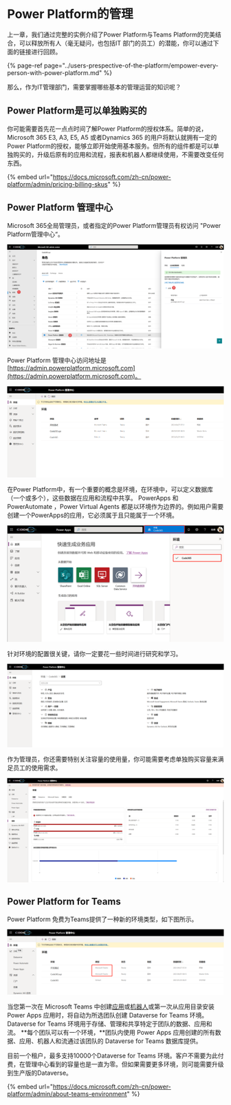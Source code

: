 # Power Platform的管理

上一章，我们通过完整的实例介绍了Power Platform与Teams Platform的完美结合，可以释放所有人（毫无疑问，也包括IT 部门的员工）的潜能，你可以通过下面的链接进行回顾。

{% page-ref page="../users-prespective-of-the-platform/empower-every-person-with-power-platform.md" %}

那么，作为IT管理部门，需要掌握哪些基本的管理运营的知识呢？

## Power Platform是可以单独购买的

你可能需要首先花一点点时间了解Power Platform的授权体系。简单的说，Microsoft 365 E3, A3, E5, A5 或者Dynamics 365 的用户将默认就拥有一定的Power Platform的授权，能够立即开始使用基本服务。但所有的组件都是可以单独购买的，升级后原有的应用和流程，报表和机器人都继续使用，不需要改变任何东西。

{% embed url="https://docs.microsoft.com/zh-cn/power-platform/admin/pricing-billing-skus" %}

## Power Platform 管理中心

Microsoft 365全局管理员，或者指定的Power Platform管理员有权访问 "Power Platform管理中心“。

![](../.gitbook/assets/tu-pian-%20%28263%29.png)

Power Platform 管理中心访问地址是 [https://admin.powerplatform.microsoft.com](https://admin.powerplatform.microsoft.com)。

![](../.gitbook/assets/tu-pian-%20%28259%29.png)

在Power Platform中，有一个重要的概念是环境，在环境中，可以定义数据库（一个或多个），这些数据在应用和流程中共享。 PowerApps 和 PowerAutomate ，Power Virtual Agents 都是以环境作为边界的。例如用户需要创建一个PowerApps的应用，它必须属于且只能属于一个环境。

![](../.gitbook/assets/tu-pian-%20%28262%29.png)

针对环境的配置很关键，请你一定要花一些时间进行研究和学习。

![](../.gitbook/assets/tu-pian-%20%28264%29.png)

作为管理员，你还需要特别关注容量的使用量，你可能需要考虑单独购买容量来满足员工的使用需求。

![](../.gitbook/assets/tu-pian-%20%28260%29.png)

## Power Platform for Teams

Power  Platform 免费为Teams提供了一种新的环境类型，如下图所示。

![](../.gitbook/assets/tu-pian-%20%28258%29.png)

当您第一次在 Microsoft Teams 中创建[应用](https://docs.microsoft.com/zh-cn/powerapps/teams/create-first-app)或[机器人](https://docs.microsoft.com/zh-cn/power-virtual-agents/teams/authoring-first-bot-teams#create-a-bot)或第一次从应用目录安装 Power Apps 应用时，将自动为所选团队创建 Dataverse for Teams 环境。 Dataverse for Teams 环境用于存储、管理和共享特定于团队的数据、应用和流。 **每个团队可以有一个环境，**团队内使用 Power Apps 应用创建的所有数据、应用、机器人和流通过该团队的 Dataverse for Teams 数据库提供。

目前一个租户，最多支持10000个Dataverse for Teams 环境。客户不需要为此付费，在管理中心看到的容量也是一直为零。但如果需要更多环境，则可能需要升级到生产版的Dataverse。

{% embed url="https://docs.microsoft.com/zh-cn/power-platform/admin/about-teams-environment" %}





